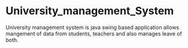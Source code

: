 # University_management_System
University management system is java swing based application allows mangement of data from students, teachers and also manages leave of both.
